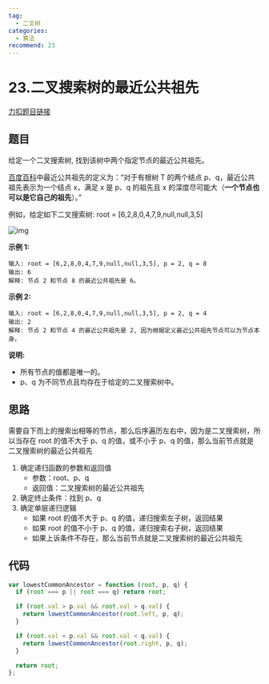 ```yaml
---
tag:
  - 二叉树
categories:
  - 算法
recommend: 23
---
```


# 23.二叉搜索树的最近公共祖先

[力扣题目链接](https://leetcode.cn/problems/lowest-common-ancestor-of-a-binary-search-tree/)

## 题目

给定一个二叉搜索树, 找到该树中两个指定节点的最近公共祖先。

[百度百科](https://baike.baidu.com/item/最近公共祖先/8918834?fr=aladdin)中最近公共祖先的定义为：“对于有根树 T 的两个结点 p、q，最近公共祖先表示为一个结点 x，满足 x 是 p、q 的祖先且 x 的深度尽可能大（**一个节点也可以是它自己的祖先**）。”

例如，给定如下二叉搜索树: root = [6,2,8,0,4,7,9,null,null,3,5]

![img](https://assets.leetcode-cn.com/aliyun-lc-upload/uploads/2018/12/14/binarysearchtree_improved.png)

**示例 1:**

```
输入: root = [6,2,8,0,4,7,9,null,null,3,5], p = 2, q = 8
输出: 6
解释: 节点 2 和节点 8 的最近公共祖先是 6。
```

**示例 2:**

```
输入: root = [6,2,8,0,4,7,9,null,null,3,5], p = 2, q = 4
输出: 2
解释: 节点 2 和节点 4 的最近公共祖先是 2, 因为根据定义最近公共祖先节点可以为节点本身。
```

**说明:**

- 所有节点的值都是唯一的。
- p、q 为不同节点且均存在于给定的二叉搜索树中。

## 思路

需要自下而上的搜索出相等的节点，那么后序遍历左右中，因为是二叉搜索树，所以当存在 root 的值不大于 p、q 的值，或不小于 p、q 的值，那么当前节点就是二叉搜索树的最近公共祖先

1. 确定递归函数的参数和返回值
   - 参数：root、p、q
   - 返回值：二叉搜索树的最近公共祖先
2. 确定终止条件：找到 p、q
3. 确定单层递归逻辑
   - 如果 root 的值不大于 p、q 的值，递归搜索左子树，返回结果
   - 如果 root 的值不小于 p、q 的值，递归搜索右子树，返回结果
   - 如果上诉条件不存在，那么当前节点就是二叉搜索树的最近公共祖先

## 代码

```js
var lowestCommonAncestor = function (root, p, q) {
  if (root === p || root === q) return root;

  if (root.val > p.val && root.val > q.val) {
    return lowestCommonAncestor(root.left, p, q);
  }

  if (root.val < p.val && root.val < q.val) {
    return lowestCommonAncestor(root.right, p, q);
  }

  return root;
};
```
